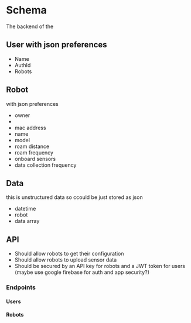 # Schema

The backend of the 

## User with json preferences
  
- Name
- AuthId
- Robots
  
## Robot

  with json preferences

- owner
-
- mac address
- name
- model
- roam distance
- roam frequency
- onboard sensors
- data collection frequency

## Data

this is unstructured data so ccould be just stored as json

- datetime
- robot
- data array

## API

- Should allow robots to get their configuration
- Should allow robots to upload sensor data
- Should be secured by an API key for robots and a JWT token for users (maybe use google firebase for auth and app security?)

### Endpoints

#### Users

#### Robots
